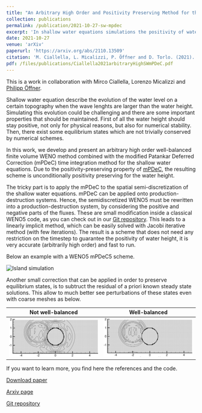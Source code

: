 ```yaml
---
title: "An Arbitrary High Order and Positivity Preserving Method for the Shallow Water Equations"
collection: publications
permalink: /publication/2021-10-27-sw-mpdec
excerpt: 'In shallow water equations simulations the positivity of water height is a fundamental property to preserve. We use a linearly implicit modified Patankar Deferred Correction method to guarantee its positivity without any restriction on the time step. The rest of the discretization is obtained with a classical WENO5 finite volume method. [Download paper](/files/publications/Ciallella2021arbitraryHighSWmPDeC.pdf)'
date: 2021-10-27
venue: 'arXiv'
paperurl: 'https://arxiv.org/abs/2110.13509'
citation: 'M. Ciallella, L. Micalizzi, P. Öffner and D. Torlo. (2021). &quot;An Arbitrary High Order and Positivity Preserving Method for the Shallow Water Equations. &quot; <i>arXiv preprint</i>, https://arxiv.org/abs/2110.13509.'
pdf: /files/publications/Ciallella2021arbitraryHighSWmPDeC.pdf
---
```

This is a work in collaboration with Mirco Ciallella, Lorenzo Micalizzi and [Philipp Öffner](https://philippoeffner.de/).

Shallow water equation describe the evolution of the water level on a certain topography when the wave lenghts are larger than the water height. Simulating this evolution could be challenging and there are some important properties that should be maintained. First of all the water height should stay positive, not only for physical reasons, but also for numerical stability. Then, there exist some equilibrium states which are not trivially conserved by numerical schemes.

In this work, we develop and present an arbitrary high order well-balanced finite volume WENO method 
combined with the modified Patankar Deferred Correction (mPDeC) time integration method for the shallow water equations.
Due to the positivity-preserving property of [mPDeC](/publication/2020-07-01-mPDeC), the resulting scheme 
is unconditionally positivity preserving for the water height. 

The tricky part is to apply the mPDeC to the spatial semi-discretization of the shallow water equations. mPDeC can be applied onto production-destruction systems. Hence, the semidiscretized WENO5 must be rewritten into a production-destruction system, by considering the positive and negative parts of the fluxes. These are small modification inside a classical WENO5 code, as you can check out in our [Git repository](https://github.com/accdavlo/sw-mpdec).
This leads to a linearly implicit method, which can be easily solved with Jacobi iterative method (with few iterations). The result is a scheme that does not need any restriction on the timestep to guarantee the positivity of water height, it is very accurate (arbitrarily high order) and fast to run.

Below an example with a WENO5 mPDeC5 scheme.

![Island simulation](/images/research/sw_mPDeC_island.gif)

Another small correction that can be applied in order to preserve equilibrium states, is to subtruct the residual of a priori known steady state solutions. This allow to much better see perturbations of these states even with coarse meshes as below.

Not well-balanced | Well-balanced
:-------------------------:|:-------------------------:
![Perturbation not WB](/images/research/mpdec_perturbation_nowb.png)|![Perturbation WB](/images/research/mpdec_perturbation_wb.png)


If you want to learn more, you find here the references and the code.


[Download paper](/files/publications/Ciallella2021arbitraryHighSWmPDeC.pdf)

[Arxiv page](https://arxiv.org/abs/2110.13509)

[Git repository](https://github.com/accdavlo/sw-mpdec)
